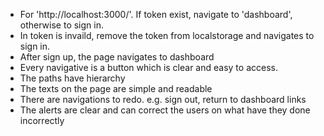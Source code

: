 - For 'http://localhost:3000/'. If token exist, navigate to 'dashboard', otherwise to sign in. 
- In token is invaild, remove the token from localstorage and navigates to sign in.
- After sign up, the page navigates to dashboard
- Every navigative is a button which is clear and easy to access.
- The paths have hierarchy
- The texts on the page are simple and readable
- There are navigations to redo. e.g. sign out, return to dashboard links
- The alerts are clear and can correct the users on what have they done incorrectly